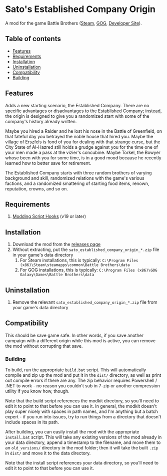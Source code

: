 # Sato's Established Company Origin

A mod for the game Battle Brothers ([Steam](https://store.steampowered.com/app/365360/Battle_Brothers/), [GOG](https://www.gog.com/game/battle_brothers), [Developer Site](http://battlebrothersgame.com/buy-battle-brothers/)).

## Table of contents

-   [Features](#features)
-   [Requirements](#requirements)
-   [Installation](#installation)
-   [Uninstallation](#uninstallation)
-   [Compatibility](#compatibility)
-   [Building](#building)

## Features

Adds a new starting scenario, the Established Company. There are no specific advantages or disadvantages to the Established Company; instead, the origin is designed to give you a randomized start with some of the company's history already written.

Maybe you hired a Raider and he lost his nose in the Battle of Greenfield, on that fateful day you betrayed the noble house that hired you. Maybe the village of Erszfels is fond of you for dealing with that strange curse, but the City State of Al-Hazred still holds a grudge against you for the time one of your men made a pass at the vizier's concubine. Maybe Torkel, the Bowyer whose been with you for some time, is in a good mood because he recently learned how to better save for retirement.

The Established Company starts with three random brothers of varying background and skill, randomized relations with the game's various factions, and a randomized smattering of starting food items, renown, reputation, crowns, and so on.

## Requirements

1) [Modding Script Hooks](https://www.nexusmods.com/battlebrothers/mods/42) (v19 or later)

## Installation

1) Download the mod from the [releases page](https://github.com/jcsato/sato_established_company_mod/releases/latest)
2) Without extracting, put the `sato_established_company_origin_*.zip` file in your game's data directory
    1) For Steam installations, this is typically: `C:\Program Files (x86)\Steam\steamapps\common\Battle Brothers\data`
    2) For GOG installations, this is typically: `C:\Program Files (x86)\GOG Galaxy\Games\Battle Brothers\data`

## Uninstallation

1) Remove the relevant `sato_established_company_origin_*.zip` file from your game's data directory

## Compatibility

This should be save game safe. In other words, if you save another campaign with a different origin while this mod is active, you can remove the mod without corrupting that save.

### Building

To build, run the appropriate `build.bat` script. This will automatically compile and zip up the mod and put it in the `dist/` directory, as well as print out compile errors if there are any. The zip behavior requires Powershell / .NET to work - no reason you couldn't sub in 7-zip or another compression utility if you know how, though.

Note that the build script references the modkit directory, so you'll need to edit it to point to that before you can use it. In general, the modkit doesn't play super nicely with spaces in path names, and I'm anything but a batch expert - if you run into issues, try to run things from a directory that doesn't include spaces in its path.

After building, you can easily install the mod with the appropriate `install.bat` script. This will take any existing versions of the mod already in your data directory, append a timestamp to the filename, and move them to an `old_versions/` directory in the mod folder; then it will take the built `.zip` in `dist/` and move it to the data directory.

Note that the install script references your data directory, so you'll need to edit it to point to that before you can use it.

